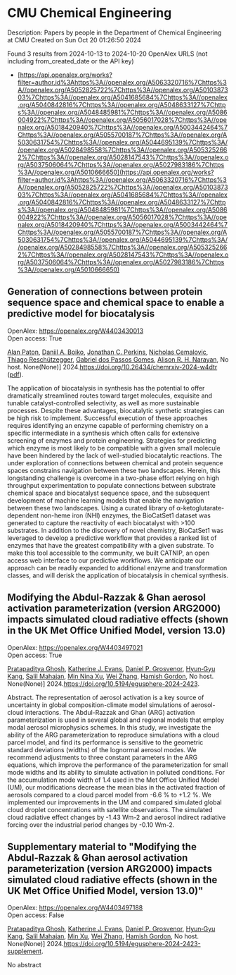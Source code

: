 # CMU Chemical Engineering
Description: Papers by people in the Department of Chemical Engineering at CMU
Created on Sun Oct 20 01:26:50 2024

Found 3 results from 2024-10-13 to 2024-10-20
OpenAlex URLS (not including from_created_date or the API key)
- [https://api.openalex.org/works?filter=author.id%3Ahttps%3A//openalex.org/A5063320716%7Chttps%3A//openalex.org/A5052825722%7Chttps%3A//openalex.org/A5010387303%7Chttps%3A//openalex.org/A5041685684%7Chttps%3A//openalex.org/A5040842816%7Chttps%3A//openalex.org/A5048633127%7Chttps%3A//openalex.org/A5048485981%7Chttps%3A//openalex.org/A5086004922%7Chttps%3A//openalex.org/A5056017028%7Chttps%3A//openalex.org/A5018420940%7Chttps%3A//openalex.org/A5003442464%7Chttps%3A//openalex.org/A5055700187%7Chttps%3A//openalex.org/A5030631754%7Chttps%3A//openalex.org/A5044695139%7Chttps%3A//openalex.org/A5028498558%7Chttps%3A//openalex.org/A5053252662%7Chttps%3A//openalex.org/A5028147543%7Chttps%3A//openalex.org/A5037506064%7Chttps%3A//openalex.org/A5027983186%7Chttps%3A//openalex.org/A5010666650](https://api.openalex.org/works?filter=author.id%3Ahttps%3A//openalex.org/A5063320716%7Chttps%3A//openalex.org/A5052825722%7Chttps%3A//openalex.org/A5010387303%7Chttps%3A//openalex.org/A5041685684%7Chttps%3A//openalex.org/A5040842816%7Chttps%3A//openalex.org/A5048633127%7Chttps%3A//openalex.org/A5048485981%7Chttps%3A//openalex.org/A5086004922%7Chttps%3A//openalex.org/A5056017028%7Chttps%3A//openalex.org/A5018420940%7Chttps%3A//openalex.org/A5003442464%7Chttps%3A//openalex.org/A5055700187%7Chttps%3A//openalex.org/A5030631754%7Chttps%3A//openalex.org/A5044695139%7Chttps%3A//openalex.org/A5028498558%7Chttps%3A//openalex.org/A5053252662%7Chttps%3A//openalex.org/A5028147543%7Chttps%3A//openalex.org/A5037506064%7Chttps%3A//openalex.org/A5027983186%7Chttps%3A//openalex.org/A5010666650)

## Generation of connections between protein sequence space and chemical space to enable a predictive model for biocatalysis   

OpenAlex: https://openalex.org/W4403430013    
Open access: True
    
[Alan Paton](https://openalex.org/A5039244003), [Daniil A. Boiko](https://openalex.org/A5065327102), [Jonathan C. Perkins](https://openalex.org/A5062326194), [Nicholas Cemalovic](https://openalex.org/A5096130111), [Thiago Reschützegger](https://openalex.org/A5081625865), [Gabriel dos Passos Gomes](https://openalex.org/A5048633127), [Alison R. H. Narayan](https://openalex.org/A5002907157), No host. None(None)] 2024.https://doi.org/10.26434/chemrxiv-2024-w4dtr ([pdf](https://chemrxiv.org/engage/api-gateway/chemrxiv/assets/orp/resource/item/670c192f51558a15eff5c275/original/generation-of-connections-between-protein-sequence-space-and-chemical-space-to-enable-a-predictive-model-for-biocatalysis.pdf)).
    
The application of biocatalysis in synthesis has the potential to offer dramatically streamlined routes toward target molecules, exquisite and tunable catalyst-controlled selectivity, as well as more sustainable processes. Despite these advantages, biocatalytic synthetic strategies can be high risk to implement. Successful execution of these approaches requires identifying an enzyme capable of performing chemistry on a specific intermediate in a synthesis which often calls for extensive screening of enzymes and protein engineering. Strategies for predicting which enzyme is most likely to be compatible with a given small molecule have been hindered by the lack of well-studied biocatalytic reactions. The under exploration of connections between chemical and protein sequence spaces constrains navigation between these two landscapes. Herein, this longstanding challenge is overcome in a two-phase effort relying on high throughput experimentation to populate connections between substrate chemical space and biocatalyst sequence space, and the subsequent development of machine learning models that enable the navigation between these two landscapes. Using a curated library of α-ketoglutarate-dependent non-heme iron (NHI) enzymes, the BioCatSet1 dataset was generated to capture the reactivity of each biocatalyst with >100 substrates. In addition to the discovery of novel chemistry, BioCatSet1 was leveraged to develop a predictive workflow that provides a ranked list of enzymes that have the greatest compatibility with a given substrate. To make this tool accessible to the community, we built CATNIP, an open access web interface to our predictive workflows. We anticipate our approach can be readily expanded to additional enzyme and transformation classes, and will derisk the application of biocatalysis in chemical synthesis.    

    

## Modifying the Abdul-Razzak & Ghan aerosol activation parameterization (version ARG2000) impacts simulated cloud radiative effects (shown in the UK Met Office Unified Model, version 13.0)   

OpenAlex: https://openalex.org/W4403497021    
Open access: True
    
[Pratapaditya Ghosh](https://openalex.org/A5005781295), [Katherine J. Evans](https://openalex.org/A5079659440), [Daniel P. Grosvenor](https://openalex.org/A5028113214), [Hyun‐Gyu Kang](https://openalex.org/A5015919898), [Salil Mahajan](https://openalex.org/A5023485909), [Min Nina Xu](https://openalex.org/A5014558136), [Wei Zhang](https://openalex.org/A5100441591), [Hamish Gordon](https://openalex.org/A5086004922), No host. None(None)] 2024.https://doi.org/10.5194/egusphere-2024-2423.
    
Abstract. The representation of aerosol activation is a key source of uncertainty in global composition-climate model simulations of aerosol-cloud interactions. The Abdul-Razzak and Ghan (ARG) activation parameterization is used in several global and regional models that employ modal aerosol microphysics schemes. In this study, we investigate the ability of the ARG parameterization to reproduce simulations with a cloud parcel model, and find its performance is sensitive to the geometric standard deviations (widths) of the lognormal aerosol modes. We recommend adjustments to three constant parameters in the ARG equations, which improve the performance of the parameterization for small mode widths and its ability to simulate activation in polluted conditions. For the accumulation mode width of 1.4 used in the Met Office Unified Model (UM), our modifications decrease the mean bias in the activated fraction of aerosols compared to a cloud parcel model from -6.6 % to +1.2 %. We implemented our improvements in the UM and compared simulated global cloud droplet concentrations with satellite observations. The simulated cloud radiative effect changes by -1.43 Wm-2 and aerosol indirect radiative forcing over the industrial period changes by -0.10 Wm-2.    

    

## Supplementary material to "Modifying the Abdul-Razzak & Ghan aerosol activation parameterization (version ARG2000) impacts simulated cloud radiative effects (shown in the UK Met Office Unified Model, version 13.0)"   

OpenAlex: https://openalex.org/W4403497188    
Open access: False
    
[Pratapaditya Ghosh](https://openalex.org/A5005781295), [Katherine J. Evans](https://openalex.org/A5079659440), [Daniel P. Grosvenor](https://openalex.org/A5028113214), [Hyun‐Gyu Kang](https://openalex.org/A5015919898), [Salil Mahajan](https://openalex.org/A5023485909), [Min Xu](https://openalex.org/A5103056228), [Wei Zhang](https://openalex.org/A5100441591), [Hamish Gordon](https://openalex.org/A5086004922), No host. None(None)] 2024.https://doi.org/10.5194/egusphere-2024-2423-supplement.
    
No abstract    

    
